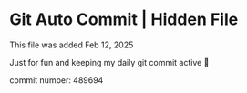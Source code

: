 # Git Auto Commit | Hidden File

This file was added Feb 12, 2025

Just for fun and keeping my daily git commit active 🤪

commit number: 489694

